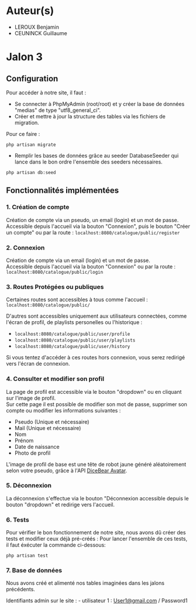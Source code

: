 # Auteur(s)
- LEROUX Benjamin
- CEUNINCK Guillaume

# Jalon 3

## Configuration

Pour accéder à notre site, il faut :

- Se connecter à PhpMyAdmin (root/root) et y créer la base de données "medias" de type "utf8_general_ci".
- Créer et mettre à jour la structure des tables via les fichiers de migration. 

Pour ce faire :  
```console
php artisan migrate
```

- Remplir les bases de données grâce au seeder DatabaseSeeder qui lance dans le bon ordre l'ensemble des seeders nécessaires.

```console
php artisan db:seed
```

## Fonctionnalités implémentées

### **1. Création de compte**

Création de compte via un pseudo, un email (login) et un mot de passe.  
Accessible depuis l'accueil via la bouton "Connexion", puis le bouton "Créer un compte" ou par la route :
```localhost:8080/catalogue/public/register```

### **2. Connexion**

Création de compte via un email (login) et un mot de passe.  
Accessible depuis l'accueil via la bouton "Connexion" ou par la route :
```localhost:8080/catalogue/public/login```

### **3. Routes Protégées ou publiques**

Certaines routes sont accessibles à tous comme l'accueil :
``localhost:8080/catalogue/public/``

D'autres sont accessibles uniquement aux utilisateurs connectées, comme l'écran de profil, de playlists personelles ou l'historique :

- ``localhost:8080/catalogue/public/user/profile``
- ``localhost:8080/catalogue/public/user/playlists``
- ``localhost:8080/catalogue/public/user/history``

Si vous tentez d'accéder à ces routes hors connexion, vous serez redirigé vers l'écran de connexion.

### **4. Consulter et modifier son profil**

La page de profil est accessible via le bouton "dropdown" ou en cliquant sur l'image de profil.  
Sur cette page il est possible de modifier son mot de passe, supprimer son compte ou modifier les informations suivantes :

- Pseudo (Unique et nécessaire)
- Mail (Unique et nécessaire)
- Nom
- Prénom
- Date de naissance
- Photo de profil

L'image de profil de base est une tête de robot jaune généré aléatoirement selon votre pseudo, grâce à l'API [DiceBear Avatar](avatars.dicebear.com/styles/bottts).  

### **5. Déconnexion**

La déconnexion s'effectue via le bouton "Déconnexion accessible depuis le bouton "dropdown" et redirige vers l'accueil.

### **6. Tests**

Pour vérifier le bon fonctionnement de notre site, nous avons dû créer des tests et modifier ceux déjà pré-créés :
Pour lancer l'ensemble de ces tests, il faut éxécuter la commande ci-dessous:

````console
php artisan test
````

### **7. Base de données**

Nous avons créé et alimenté nos tables imaginées dans les jalons précédents.

Identifiants admin sur le site :
    - utilisateur 1 : User1@gmail.com / Password1